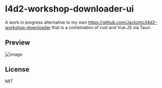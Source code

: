 # l4d2-workshop-downloader-ui

A work in progress alternative to my own https://github.com/Jackzmc/l4d2-workshop-downloader that is a combination of rust and Vue.JS via Tauri.

## Preview

![image](https://user-images.githubusercontent.com/4030546/122625448-d266df00-d06a-11eb-83b7-b126f42ccd27.png)


## License

MIT
